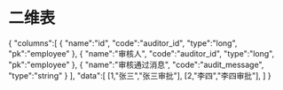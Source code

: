 

# 二维表
{
    "columns":[
        {
            "name":"id",
            "code":"auditor_id",
            "type":"long",
            "pk":"employee"
        },
        {
            "name":"审核人",
            "code":"auditor_id",
            "type":"long",
            "pk":"employee"
        },
        {
            "name":"审核通过消息",
            "code":"audit_message",
            "type":"string"
        }
    ],
    "data":[
        [1,"张三","张三审批"],
        [2,"李四","李四审批"],
    ]
}
